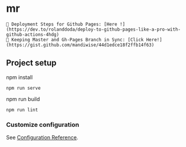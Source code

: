 # mr
```
🥂 Deployment Steps for Github Pages: [Here !](https://dev.to/rolanddoda/deploy-to-github-pages-like-a-pro-with-github-actions-4hdg)
🥂 Keeping Master and Gh-Pages Branch in Sync: [Click Here!](https://gist.github.com/mandiwise/44d1edce18f2ffb14f63)
```

## Project setup
npm install
```
npm run serve
```
npm run build
```
npm run lint
```
### Customize configuration
See [Configuration Reference](https://cli.vuejs.org/config/).
